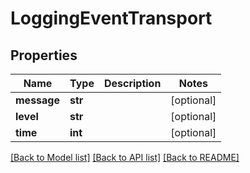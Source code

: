 # LoggingEventTransport

## Properties
Name | Type | Description | Notes
------------ | ------------- | ------------- | -------------
**message** | **str** |  | [optional] 
**level** | **str** |  | [optional] 
**time** | **int** |  | [optional] 

[[Back to Model list]](../README.md#documentation-for-models) [[Back to API list]](../README.md#documentation-for-api-endpoints) [[Back to README]](../README.md)



